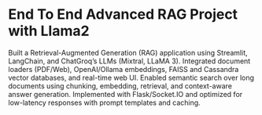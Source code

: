 # End To End Advanced RAG Project with Llama2

Built a Retrieval-Augmented Generation (RAG) application using Streamlit, LangChain, and ChatGroq’s LLMs (Mixtral, LLaMA 3). Integrated document loaders (PDF/Web), OpenAI/Ollama embeddings, FAISS and Cassandra vector databases, and real-time web UI. Enabled semantic search over long documents using chunking, embedding, retrieval, and context-aware answer generation. Implemented with Flask/Socket.IO and optimized for low-latency responses with prompt templates and caching.